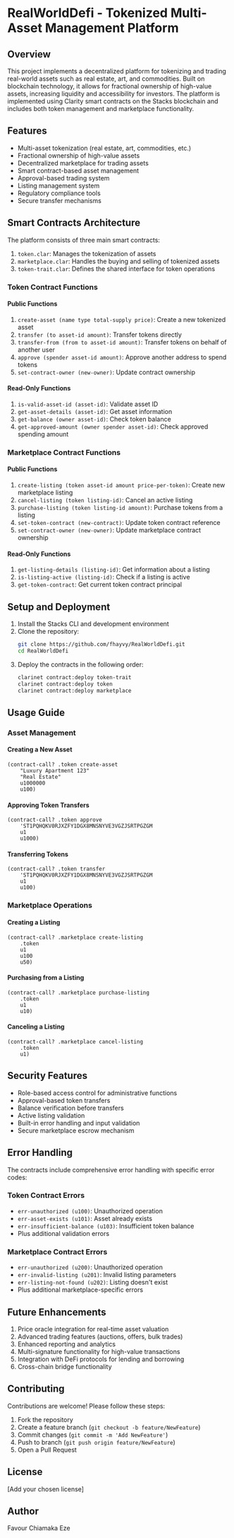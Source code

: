 # RealWorldDefi - Tokenized Multi-Asset Management Platform

## Overview

This project implements a decentralized platform for tokenizing and trading real-world assets such as real estate, art, and commodities. Built on blockchain technology, it allows for fractional ownership of high-value assets, increasing liquidity and accessibility for investors. The platform is implemented using Clarity smart contracts on the Stacks blockchain and includes both token management and marketplace functionality.

## Features

- Multi-asset tokenization (real estate, art, commodities, etc.)
- Fractional ownership of high-value assets
- Decentralized marketplace for trading assets
- Smart contract-based asset management
- Approval-based trading system
- Listing management system
- Regulatory compliance tools
- Secure transfer mechanisms

## Smart Contracts Architecture

The platform consists of three main smart contracts:

1. `token.clar`: Manages the tokenization of assets
2. `marketplace.clar`: Handles the buying and selling of tokenized assets
3. `token-trait.clar`: Defines the shared interface for token operations

### Token Contract Functions

#### Public Functions

1. `create-asset (name type total-supply price)`: Create a new tokenized asset
2. `transfer (to asset-id amount)`: Transfer tokens directly
3. `transfer-from (from to asset-id amount)`: Transfer tokens on behalf of another user
4. `approve (spender asset-id amount)`: Approve another address to spend tokens
5. `set-contract-owner (new-owner)`: Update contract ownership

#### Read-Only Functions

1. `is-valid-asset-id (asset-id)`: Validate asset ID
2. `get-asset-details (asset-id)`: Get asset information
3. `get-balance (owner asset-id)`: Check token balance
4. `get-approved-amount (owner spender asset-id)`: Check approved spending amount

### Marketplace Contract Functions

#### Public Functions

1. `create-listing (token asset-id amount price-per-token)`: Create new marketplace listing
2. `cancel-listing (token listing-id)`: Cancel an active listing
3. `purchase-listing (token listing-id amount)`: Purchase tokens from a listing
4. `set-token-contract (new-contract)`: Update token contract reference
5. `set-contract-owner (new-owner)`: Update marketplace contract ownership

#### Read-Only Functions

1. `get-listing-details (listing-id)`: Get information about a listing
2. `is-listing-active (listing-id)`: Check if a listing is active
3. `get-token-contract`: Get current token contract principal

## Setup and Deployment

1. Install the Stacks CLI and development environment
2. Clone the repository:
   ```bash
   git clone https://github.com/fhayvy/RealWorldDefi.git
   cd RealWorldDefi
   ```
3. Deploy the contracts in the following order:
   ```bash
   clarinet contract:deploy token-trait
   clarinet contract:deploy token
   clarinet contract:deploy marketplace
   ```

## Usage Guide

### Asset Management

#### Creating a New Asset
```clarity
(contract-call? .token create-asset 
    "Luxury Apartment 123" 
    "Real Estate" 
    u1000000 
    u100)
```

#### Approving Token Transfers
```clarity
(contract-call? .token approve 
    'ST1PQHQKV0RJXZFY1DGX8MNSNYVE3VGZJSRTPGZGM 
    u1 
    u1000)
```

#### Transferring Tokens
```clarity
(contract-call? .token transfer 
    'ST1PQHQKV0RJXZFY1DGX8MNSNYVE3VGZJSRTPGZGM 
    u1 
    u100)
```

### Marketplace Operations

#### Creating a Listing
```clarity
(contract-call? .marketplace create-listing 
    .token 
    u1 
    u100 
    u50)
```

#### Purchasing from a Listing
```clarity
(contract-call? .marketplace purchase-listing 
    .token 
    u1 
    u10)
```

#### Canceling a Listing
```clarity
(contract-call? .marketplace cancel-listing 
    .token 
    u1)
```

## Security Features

- Role-based access control for administrative functions
- Approval-based token transfers
- Balance verification before transfers
- Active listing validation
- Built-in error handling and input validation
- Secure marketplace escrow mechanism

## Error Handling

The contracts include comprehensive error handling with specific error codes:

### Token Contract Errors
- `err-unauthorized (u100)`: Unauthorized operation
- `err-asset-exists (u101)`: Asset already exists
- `err-insufficient-balance (u103)`: Insufficient token balance
- Plus additional validation errors

### Marketplace Contract Errors
- `err-unauthorized (u200)`: Unauthorized operation
- `err-invalid-listing (u201)`: Invalid listing parameters
- `err-listing-not-found (u202)`: Listing doesn't exist
- Plus additional marketplace-specific errors

## Future Enhancements

1. Price oracle integration for real-time asset valuation
2. Advanced trading features (auctions, offers, bulk trades)
3. Enhanced reporting and analytics
4. Multi-signature functionality for high-value transactions
5. Integration with DeFi protocols for lending and borrowing
6. Cross-chain bridge functionality

## Contributing

Contributions are welcome! Please follow these steps:

1. Fork the repository
2. Create a feature branch (`git checkout -b feature/NewFeature`)
3. Commit changes (`git commit -m 'Add NewFeature'`)
4. Push to branch (`git push origin feature/NewFeature`)
5. Open a Pull Request

## License

[Add your chosen license]

## Author

Favour Chiamaka Eze

